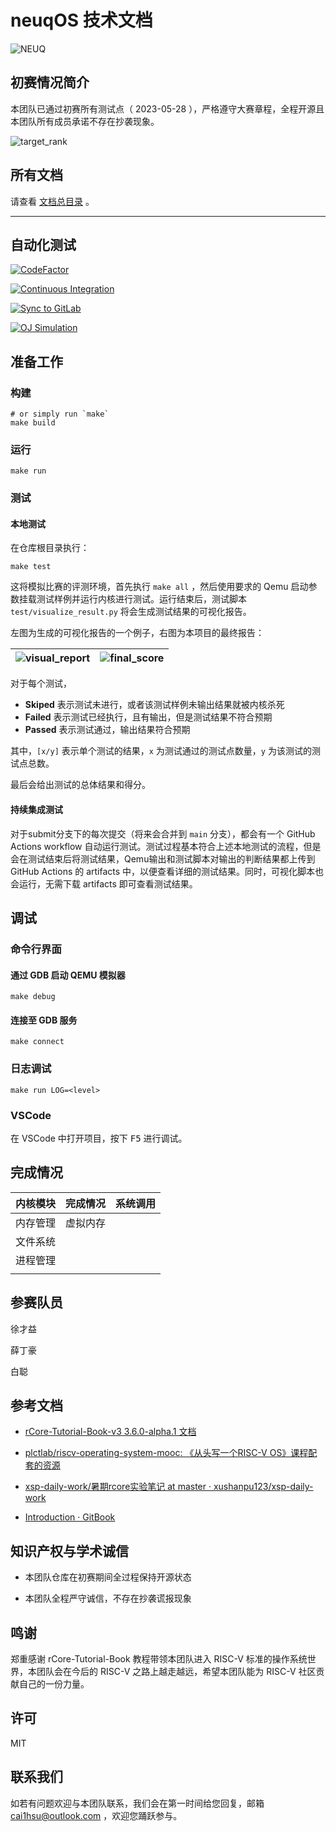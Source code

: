 # neuqOS 技术文档

![NEUQ](docs/assets/neuq.jpg)

## 初赛情况简介

本团队已通过初赛所有测试点（ 2023-05-28 ），严格遵守大赛章程，全程开源且本团队所有成员承诺不存在抄袭现象。

![target_rank](./docs/assets/target_rank.png)

## 所有文档

请查看 [文档总目录](docs/content.md) 。

---

## 自动化测试

[![CodeFactor](https://www.codefactor.io/repository/github/neuq-rcore/rcore/badge)](https://www.codefactor.io/repository/github/neuq-rcore/rcore)

[![Continuous Integration](https://github.com/neuq-rcore/rCore/actions/workflows/ci.yml/badge.svg)](https://github.com/neuq-rcore/rCore/actions/workflows/ci.yml)

[![Sync to GitLab](https://github.com/neuq-rcore/rCore/actions/workflows/mirror.yml/badge.svg)](https://github.com/neuq-rcore/rCore/actions/workflows/mirror.yml)

[![OJ Simulation](https://github.com/neuq-rcore/rCore/actions/workflows/oj.yml/badge.svg)](https://github.com/neuq-rcore/rCore/actions/workflows/oj.yml)

## 准备工作

### 构建

```shell
# or simply run `make`
make build
```

### 运行

```shell
make run
```

### 测试

#### 本地测试

在仓库根目录执行：

```shell
make test
```

这将模拟比赛的评测环境，首先执行 `make all` ，然后使用要求的 Qemu 启动参数挂载测试样例并运行内核进行测试。运行结束后，测试脚本 `test/visualize_result.py` 将会生成测试结果的可视化报告。

左图为生成的可视化报告的一个例子，右图为本项目的最终报告：

| ![visual_report](docs/assets/visual_report.png) | ![final_score](docs/assets/final_score_report.jpg) |
|-------------------------------------------------|----------------------------------------------------|

对于每个测试，

- **Skiped** 表示测试未进行，或者该测试样例未输出结果就被内核杀死
- **Failed** 表示测试已经执行，且有输出，但是测试结果不符合预期
- **Passed** 表示测试通过，输出结果符合预期

其中，`[x/y]` 表示单个测试的结果，`x` 为测试通过的测试点数量，`y` 为该测试的测试点总数。

最后会给出测试的总体结果和得分。

#### 持续集成测试

对于submit分支下的每次提交（将来会合并到 `main` 分支），都会有一个 GitHub Actions workflow 自动运行测试。测试过程基本符合上述本地测试的流程，但是会在测试结束后将测试结果，Qemu输出和测试脚本对输出的判断结果都上传到 GitHub Actions 的 artifacts 中，以便查看详细的测试结果。同时，可视化脚本也会运行，无需下载 artifacts 即可查看测试结果。

## 调试

### 命令行界面

#### 通过 GDB 启动 QEMU 模拟器

```shell
make debug
```

#### 连接至 GDB 服务

```shell
make connect
```

### 日志调试

``` shell
make run LOG=<level>
```

### VSCode

在 VSCode 中打开项目，按下 <kbd>F5</kbd> 进行调试。

## 完成情况

| 内核模块 | 完成情况 | 系统调用 |
| :------- | -------- | -------- |
| 内存管理 | 虚拟内存 |          |
| 文件系统 |          |          |
| 进程管理 |          |          |
|          |          |          |

## 参赛队员

徐才益

薛丁豪

白聪

## 参考文档

- [rCore-Tutorial-Book-v3 3.6.0-alpha.1 文档](https://rcore-os.cn/rCore-Tutorial-Book-v3/index.html)

- [plctlab/riscv-operating-system-mooc: 《从头写一个RISC-V OS》课程配套的资源](https://github.com/plctlab/riscv-operating-system-mooc)

- [xsp-daily-work/暑期rcore实验笔记 at master · xushanpu123/xsp-daily-work](https://github.com/xushanpu123/xsp-daily-work/tree/master/暑期rcore实验笔记)

- [Introduction · GitBook](https://nju-projectn.github.io/ics-pa-gitbook/ics2024/)

## 知识产权与学术诚信

- 本团队仓库在初赛期间全过程保持开源状态

- 本团队全程严守诚信，不存在抄袭谎报现象

## 鸣谢

郑重感谢 rCore-Tutorial-Book 教程带领本团队进入 RISC-V 标准的操作系统世界，本团队会在今后的 RISC-V 之路上越走越远，希望本团队能为 RISC-V 社区贡献自己的一份力量。

## 许可

MIT

## 联系我们

如若有问题欢迎与本团队联系，我们会在第一时间给您回复，邮箱 [cai1hsu@outlook.com](mailto:cai1hsu@outlook.com) ，欢迎您踊跃参与。
